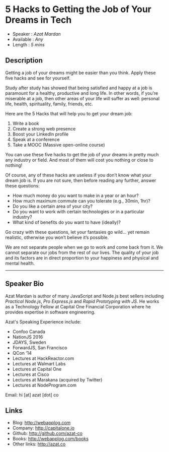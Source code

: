 5 Hacks to Getting the Job of Your Dreams in Tech
========================

* Speaker   : *Azat Mardan*
* Available : *Any*
* Length    : *5 mins*

Description
-----------

Getting a job of your dreams might be easier than you think. Apply these five hacks and see for yourself.

Study after study has showed that being satisfied and happy at a job is paramount for a healthy, productive and long life. In other words, if you’re miserable at a job, then other areas of your life will suffer as well: personal life, health, spirituality, family, friends, etc.

Here are the 5 Hacks that will help you to get your dream job:

1. Write a book
1. Create a strong web presence
1. Boost your LinkedIn profile
1. Speak at a conference
1. Take a MOOC (Massive open-online course)

You can use these five hacks to get the job of your dreams in pretty much any industry or field. And most of them will cost you nothing or close to nothing!

Of course, any of these hacks are useless if you don’t know what your dream job is. If you are not sure, then before reading any further, answer these questions:

* How much money do you want to make in a year or an hour?
* How much maximum commute can you tolerate (e.g., 30min, 1hr)?
* Do you like a certain area of your city?
* Do you want to work with certain technologies or in a particular industry?
* What kind of benefits do you want to have (ideally)?

Go crazy with these questions, let your fantasies go wild… yet remain realistic, otherwise you won’t believe it’s possible.

We are not separate people when we go to work and come back from it. We cannot separate our jobs from the rest of our lives. The quality of your job and its factors are in direct proportion to your happiness and physical and mental health.

---------------

Speaker Bio
-----------

Azat Mardan is author of many JavaScript and Node.js best sellers including *Practical Node.js*, *Pro Express.js* and *Rapid Prototyping with JS*. He works as a Technology Fellow at Capital One Financial Corporation where he provides expertise in software engineering.

Azat's Speaking Experience include:

* Confoo Canada
* NationJS 2016
* JDAYS, Sweden
* ForwardJS, San Francisco
* QCon ‘14
* Lectures at HackReactor.com
* Lectures at Walmart Labs
* Lectures at Capital One
* Lectures at Cisco
* Lectures at Marakana (acquired by Twitter)
* Lectures at NodeProgram.com

Email: hi [at] azat [dot] co

Links
-----

* Blog: http://webapplog.com
* Company: http://capitalone.io
* Github: http://github.com/azat-co
* Books: http://webapplog.com/books
* Other links: http://azat.co
